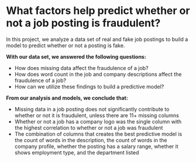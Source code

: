 # **What factors help predict whether or not a job posting is fraudulent?**

In this project, we analyze a data set of real and fake job postings to build a model to predict whether or not a posting is fake.

**With our data set, we answered the following questions:**
- How does missing data affect the fraudulence of a job?
- How does word count in the job and company descriptions affect the fraudulence of a job?
- How can we utilize these findings to build a predictive model?

**From our analysis and models, we conclude that:**
- Missing data in a job posting does not significantly contribute to whether or not it is fraudulent, unless there are 11+ missing columns
- Whether or not a job has a company logo was the single column with the highest correlation to whether or not a job was fraudulent
- The combination of columns that creates the best predictive model is the count of words in the description, the count of words in the company profile, whether the posting has a salary range, whether it shows employment type, and the department listed
